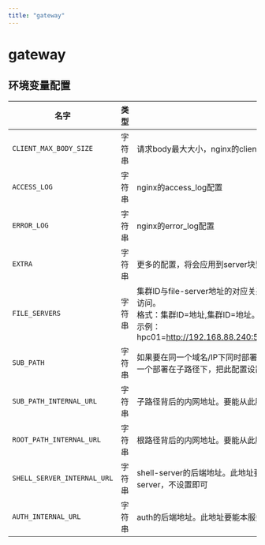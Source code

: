 ```yaml
---
title: "gateway"
---
```


# gateway

## 环境变量配置


| 名字 | 类型 | 描述 | 默认值 |
| -- | -- | -- | -- |
|`CLIENT_MAX_BODY_SIZE`|字符串|请求body最大大小，nginx的client_max_body_size配置|1g|
|`ACCESS_LOG`|字符串|nginx的access_log配置|/var/log/nginx/access.log|
|`ERROR_LOG`|字符串|nginx的error_log配置|/var/log/nginx/error.log|
|`EXTRA`|字符串|更多的配置，将会应用到server块里||
|`FILE_SERVERS`|字符串|集群ID与file-server地址的对应关系。file-server的地址需要能够从本服务处访问。<br/>     格式：集群ID=地址,集群ID=地址。地址一定要加协议和端口<br/>示例：hpc01=http://192.168.88.240:5000,hpc02=http://192.168.88.241:5233||
|`SUB_PATH`|字符串|如果要在同一个域名/IP下同时部署portal和web，那么建议把一个部署在/，另一个部署在子路径下，把此配置设置为子路径|/mis|
|`SUB_PATH_INTERNAL_URL`|字符串|子路径背后的内网地址。要能从此服务访问|http://mis-web:3000|
|`ROOT_PATH_INTERNAL_URL`|字符串|根路径背后的内网地址。要能从此服务访问|http://portal-web:3000|
|`SHELL_SERVER_INTERNAL_URL`|字符串|shell-server的后端地址。此地址要能本服务处访问。如果不部署shell-server，不设置即可|http://shell-server:5000|
|`AUTH_INTERNAL_URL`|字符串|auth的后端地址。此地址要能本服务处访问。|http://auth:5000|

